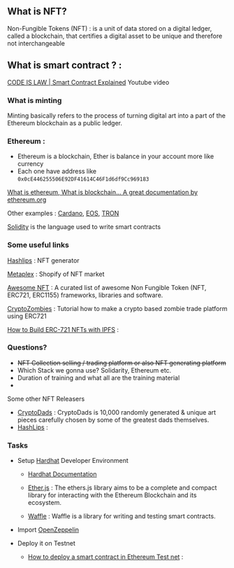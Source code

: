 ## What is NFT?
Non-Fungible Tokens (NFT) : is a unit of data stored on a digital ledger, called a blockchain, that certifies a digital asset to be unique and therefore not interchangeable
## What is smart contract ? :
[CODE IS LAW | Smart Contract Explained](https://www.youtube.com/watch?v=pWGLtjG-F5c) Youtube video
### What is minting 
Minting basically refers to the process of turning digital art into a part of the Ethereum blockchain as a public ledger. 

### Ethereum :
* Ethereum is a blockchain, Ether is balance in your account more like currency
* Each one have address like `0x0cE446255506E92DF41614C46F1d6df9Cc969183`

[What is ethereum, What is blockchain... A great documentation by ethereum.org](https://ethereum.org/en/developers/docs/intro-to-ethereum/)



Other examples : [Cardano](https://cardano.org/), [EOS](https://eos.io/), [TRON](https://tron.network/)


[Solidity](https://soliditylang.org/) is the language used to write smart contracts



### Some useful links 
[Hashlips](https://www.youtube.com/channel/UC1LV4_VQGBJHTJjEWUmy8nA) : NFT generator 

[Metaplex](https://docs.metaplex.com/) : Shopify of NFT market


[Awesome NFT](https://github.com/gianni-dalerta/awesome-nft) : A curated list of awesome Non Fungible Token (NFT, ERC721, ERC1155) frameworks, libraries and software.

[CryptoZombies](https://cryptozombies.io/) : Tutorial how to make a crypto based zombie trade platform using ERC721

[How to Build ERC-721 NFTs with IPFS](https://medium.com/pinata/how-to-build-erc-721-nfts-with-ipfs-e76a21d8f914) :



### Questions?
*  ~~NFT Collection selling / trading platform or also NFT generating platform~~ 
* Which Stack we gonna use? Solidarity, Ethereum etc.
* Duration of training and what all are the training material
* 

Some other NFT Releasers 

* [CryptoDads](https://www.cryptodadsnft.com/) : CryptoDads is 10,000 randomly generated & unique art pieces carefully chosen by some of the greatest dads themselves.
* [HashLips](https://hashlips.online/HashLips) :
### Tasks
* Setup [Hardhat](https://hardhat.org/) Developer Environment
    
    * [Hardhat Documentation](https://hardhat.org/getting-started/)
    
    * [Ether.js](https://docs.ethers.io/v5/) : The ethers.js library aims to be a complete and compact library for interacting with the Ethereum Blockchain and its ecosystem.
    * [Waffle](https://ethereum-waffle.readthedocs.io/en/latest/) : Waffle is a library for writing and testing smart contracts.
* Import [OpenZeppelin](https://openzeppelin.com/contracts/)
* Deploy it on Testnet
    * [How to deploy a smart contract in Ethereum Test net](https://medium.com/coinmonks/how-to-deploy-a-smart-contract-to-ethereum-testnet-e34fa5b10dd6#:~:text=You%20can%20get%20some%20free,ropsten.be%3A3001%2F.&text=open%20your%20browser%20at%20localhost,your%20contract%20to%20the%20testnet.) : 
